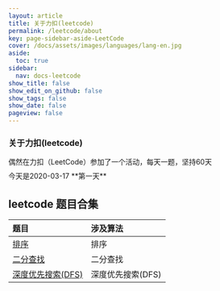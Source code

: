```yaml
---
layout: article
title: 关于力扣(leetcode)
permalink: /leetcode/about
key: page-sidebar-aside-LeetCode
cover: /docs/assets/images/languages/lang-en.jpg
aside:
  toc: true
sidebar:
  nav: docs-leetcode
show_title: false
show_edit_on_github: false
show_tags: false
show_date: false
pageview: false
---
```

<style>
  .hero-example p {
    margin: .5rem 0;
  }
  .hero-example--height {
    height: 500px;
  }
  .hero-fill-example {
    background-color: #ccc;
  }
  .hero-fill-example--dark {
    background-color: #123;
  }
  .hero-bg-image-example {
    background-image: url("/docs/assets/images/cover1.jpg");
  }
  .hero-bg-image-example--linear-gradient {
    background-image: linear-gradient(135deg, rgba(255, 69, 0, .5), rgba(255, 197, 0, .2)), url("/docs/assets/images/cover1.jpg");
  }
</style>

<div class="hero hero-example hero--dark hero-bg-image-example my-3">
  <div class="hero__content">
    <h3>关于力扣(leetcode)</h3>
    <p>偶然在力扣（LeetCode）参加了一个活动，每天一题，坚持60天</p>
    <p>今天是2020-03-17 **第一天**</p>
  </div>
</div>

## leetcode 题目合集

| 题目 | 涉及算法 |
| :-----|:-----|
| [排序](/alog/2020/0421/001)  | 排序 |
| [二分查找](/alog/2020/0422/002)  | 二分查找 |
| [深度优先搜索(DFS)](/alog/2020/0423/003)  | 深度优先搜索(DFS)|

